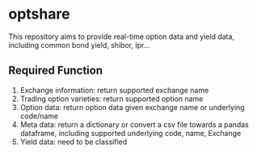 # optshare
This repository aims to provide real-time option data and yield data, including common bond yield, shibor, lpr...


## Required Function
1. Exchange information: return supported exchange  name
2. Trading option varieties: return supported option name
3. Option data: return option data given exchange name or underlying code/name
4. Meta data: return a dictionary or convert a csv file towards a pandas dataframe, including supported underlying code, name, Exchange
5. Yield data: need to be classified
